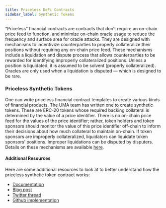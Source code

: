 ```yaml
---
title: Priceless DeFi Contracts
sidebar_label: Synthetic Tokens
---
```


“Priceless” financial contracts are contracts that don’t require an on-chain price feed to function, and minimize on-chain oracle usage to reduce the frequency and surface area for oracle attacks.
They are designed with mechanisms to incentivize counterparties to properly collateralize their positions without requiring any on-chain price feed.
These mechanisms include a liquidation and dispute process that allows counterparties to be rewarded for identifying improperly collateralized positions.
Unless a position is liquidated, it is assumed to be solvent (properly collateralized).
Oracles are only used when a liquidation is disputed — which is designed to be rare.

### Priceless Synthetic Tokens

One can write priceless financial contract templates to create various kinds of financial products.
The UMA team has written one to create synthetic tokens.
These are ERC-20 tokens whose required backing collateral is determined by the value of a price identifier.
There is no on-chain price feed for the values of the price identifier; rather, token holders and token sponsors should monitor the value of this price identifier off-chain to inform their decisions about how much collateral to maintain on-chain.
If token sponsors are improperly collateralized, liquidators can liquidate token sponsors’ positions.
Improper liquidations can be disputed by disputers. Details on these mechanisms are available [here](synthetic-tokens/explainer.md).

#### Additional Resources

Here are some additional resources to look at to better understand how the priceless synthetic token contract works:

- [Documentation](synthetic-tokens/explainer.md)
- [Blog post](https://medium.com/uma-project/priceless-synthetic-tokens-f28e6452c18b)
- [Twitter thread](https://twitter.com/UMAprotocol/status/1242891550872535042?s=20)
- [Github implementation](https://github.com/UMAprotocol/protocol/tree/master/core/contracts/financial-templates/implementation)